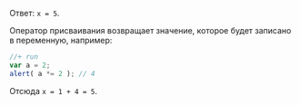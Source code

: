 Ответ: `x = 5`.

Оператор присваивания возвращает значение, которое будет записано в переменную, например:

```js
//+ run
var a = 2;
alert( a *= 2 ); // 4
```

Отсюда `x = 1 + 4 = 5`.